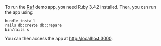 To run the [Raif](https://github.com/CultivateLabs/raif) demo app, you need Ruby 3.4.2 installed. Then, you can run the app using:

```
bundle install
rails db:create db:prepare
bin/rails s
```

You can then access the app at [http://localhost:3000](http://localhost:3000).
